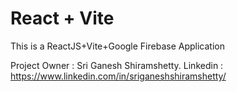 # React + Vite

This is a ReactJS+Vite+Google Firebase Application 

Project Owner : Sri Ganesh Shiramshetty.
Linkedin : https://www.linkedin.com/in/sriganeshshiramshetty/
